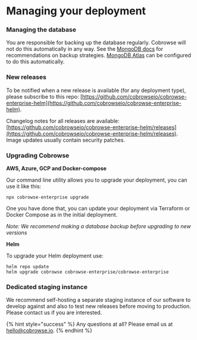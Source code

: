 # Managing your deployment

### Managing the database

You are responsible for backing up the database regularly. Cobrowse will not do this automatically in any way. See the [MongoDB docs](https://docs.mongodb.com/manual/core/backups/) for recommendations on backup strategies. [MongoDB Atlas](https://www.mongodb.com/cloud/atlas) can be configured to do this automatically.

### New releases

To be notified when a new release is available (for any deployment type), please subscribe to this repo: [https://github.com/cobrowseio/cobrowse-enterprise-helm](https://github.com/cobrowseio/cobrowse-enterprise-helm).

Changelog notes for all releases are available: [https://github.com/cobrowseio/cobrowse-enterprise-helm/releases](https://github.com/cobrowseio/cobrowse-enterprise-helm/releases). Image updates usually contain security patches.

### Upgrading Cobrowse

**AWS, Azure, GCP and Docker-compose**

Our command line utility allows you to upgrade your deployment, you can use it like this:

```
npx cobrowse-enterprise upgrade
```

One you have done that, you can update your deployment via Terraform or Docker Compose as in the initial deployment.

_Note: We recommend making a database backup before upgrading to new versions_

**Helm**

To upgrade your Helm deployment use:

```
helm repo update 
helm upgrade cobrowse cobrowse-enterprise/cobrowse-enterprise
```

### Dedicated staging instance

We recommend self-hosting a separate staging instance of our software to develop against and also to test new releases before moving to production. Please contact us if you are interested.

{% hint style="success" %}
Any questions at all? Please email us at [hello@cobrowse.io](mailto:hello@cobrowse.io).
{% endhint %}
